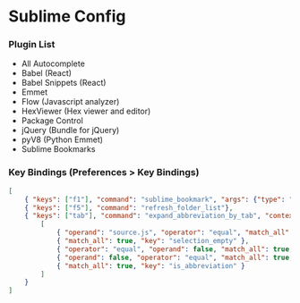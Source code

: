 # Sublime Config

### Plugin List
 - All Autocomplete
 - Babel (React)
 - Babel Snippets (React)
 - Emmet
 - Flow (Javascript analyzer)
 - HexViewer (Hex viewer and editor)
 - Package Control
 - jQuery (Bundle for jQuery)
 - pyV8 (Python Emmet)
 - Sublime Bookmarks

### Key Bindings  (Preferences > Key Bindings)
```JSON
[
	{ "keys": ["f1"], "command": "sublime_bookmark", "args": {"type": "goto_previous"} },
	{ "keys": ["f5"], "command": "refresh_folder_list"},
	{ "keys": ["tab"], "command": "expand_abbreviation_by_tab", "context":
	    [
	        { "operand": "source.js", "operator": "equal", "match_all": true, "key": "selector" },
	        { "match_all": true, "key": "selection_empty" },
	        { "operator": "equal", "operand": false, "match_all": true, "key": "has_next_field" },
	        { "operand": false, "operator": "equal", "match_all": true, "key": "auto_complete_visible" },
	        { "match_all": true, "key": "is_abbreviation" }
	    ]
	}
]

```
